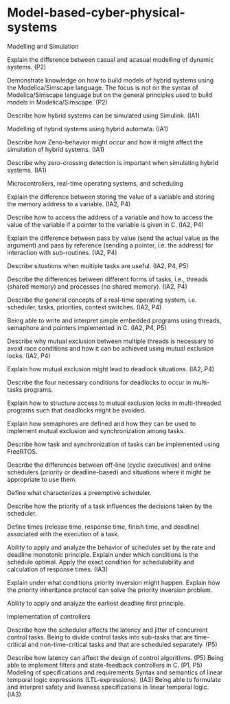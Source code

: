 # Model-based-cyber-physical-systems
Modelling and Simulation

Explain the difference between casual and acasual modelling of dynamic systems. (P2)

Demonstrate knowledge on how to build models of hybrid systems using the Modelica/Simscape language. The focus is not on the syntax of Modelica/Simscape language but on the general principles used to build models in Modelica/Simscape. (P2)

Describe how hybrid systems can be simulated using Simulink. (IA1)

Modelling of hybrid systems using hybrid automata. (IA1)

Describe how Zeno-behavior might occur and how it might affect the simulation of hybrid systems. (IA1)

Describe why zero-crossing detection is important when simulating hybrid systems. (IA1)

Microcontrollers, real-time operating systems, and scheduling

Explain the difference between storing the value of a variable and storing the memory address to a variable. (IA2, P4)

Describe how to access the address of a variable and how to access the value of the variable if a pointer to the variable is given in C. (IA2, P4)

Explain the difference between pass by value (send the actual value as the argument) and pass by reference (sending a pointer, i.e. the address) for interaction with sub-routines. (IA2, P4)

Describe situations when multiple tasks are useful. (IA2, P4, P5)

Describe the differences between different forms of tasks, i.e., threads (shared memory) and processes (no shared memory). (IA2, P4)

Describe the general concepts of a real-time operating system, i.e. scheduler, tasks, priorities, context switches.  (IA2, P4)

Being able to write and interpret simple embedded programs using threads, semaphore and pointers implemented in C. (IA2, P4, P5)

Describe why mutual exclusion between multiple threads is necessary to avoid race conditions and how it can be achieved using mutual exclusion locks. (IA2, P4)

Explain how mutual exclusion might lead to deadlock situations. (IA2, P4)

Describe the four necessary conditions for deadlocks to occur in multi-tasks programs. 

Explain how to structure access to mutual exclusion locks in multi-threaded programs such that deadlocks might be avoided.

Explain how semaphores are defined and how they can be used to implement mutual exclusion and synchronization among tasks.

Describe how task and synchronization of tasks can be implemented using FreeRTOS.

Describe the differences between off-line (cyclic executives) and online schedulers (priority or deadline-based) and situations where it might be appropriate to use them.

Define what characterizes a preemptive scheduler.

Describe how the priority of a task influences the decisions taken by the scheduler.

Define times (release time, response time, finish time, and deadline) associated with the execution of a task.

Ability to apply and analyze the behavior of schedules set by the rate and deadline monotonic principle. Explain under which conditions is the schedule optimal. Apply the exact condition for schedulability and calculation of response times. (IA3)

Explain under what conditions priority inversion might happen. Explain how the priority inheritance protocol can solve the priority inversion problem.

Ability to apply and analyze the earliest deadline first principle.

Implementation of controllers

Describe how the scheduler affects the latency and jitter of concurrent control tasks. Being to divide control tasks into sub-tasks that are time-critical and non-time-critical tasks and that are scheduled separately. (P5)

Describe how latency can affect the design of control algorithms. (P5)
Being able to implement filters and state-feedback controllers in C. (P1, P5)
Modeling of specifications and requirements
Syntax and semantics of linear temporal logic expressions (LTL-expressions). (IA3)
Being able to formulate and interpret safety and liveness specifications in linear temporal logic. (IA3)

